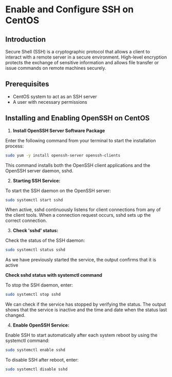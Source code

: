 # Enable and Configure SSH on CentOS 

## Introduction

Secure Shell (SSH) is a cryptographic protocol that allows a client to interact with a remote server in a secure environment. High-level encryption protects the exchange of sensitive information and allows file transfer or issue commands on remote machines securely.


## Prerequisites

- CentOS system to act as an SSH server
- A user with necessary permissions

## Installing and Enabling OpenSSH on CentOS 

1. **Install OpenSSH Server Software Package**

Enter the following command from your terminal to start the installation process:

```bash
sudo yum -y install openssh-server openssh-clients
```

This command installs both the OpenSSH client applications and the OpenSSH server daemon, sshd.

2. **Starting SSH Service:**

To start the SSH daemon on the OpenSSH server:

```bash
sudo systemctl start sshd
```

When active, sshd continuously listens for client connections from any of the client tools. When a connection request occurs, sshd sets up the correct connection.

3. **Check 'sshd' status:**

Check the status of the SSH daemon:

```bash
sudo systemctl status sshd
```

As we have previously started the service, the output confirms that it is active

**Check sshd status with systemctl command**

To stop the SSH daemon, enter:

```bash
sudo systemctl stop sshd
```
We can check if the service has stopped by verifying the status. The output shows that the service is inactive and the time and date when the status last changed.

4. **Enable OpenSSH Service:**

Enable SSH to start automatically after each system reboot by using the systemctl command:

```bash
sudo systemctl enable sshd
```

To disable SSH after reboot, enter:

```bash
sudo systemctl disable sshd
```
